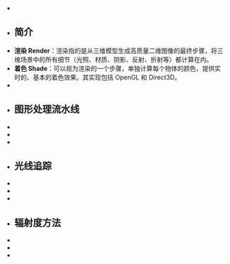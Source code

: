 -
- ## 简介
- **渲染 Render**：渲染指的是从三维模型生成高质量二维图像的最终步骤，将三维场景中的所有细节（光照、材质、阴影、反射、折射等）都计算在内。
- **着色 Shade**：可以视为渲染的一个步骤，单独计算每个物体的颜色，提供实时的、基本的着色效果。其实现包括 OpenGL 和 Direct3D。
-
- ## 图形处理流水线
-
-
-
- ## 光线追踪
-
-
-
- ## 辐射度方法
-
-
-